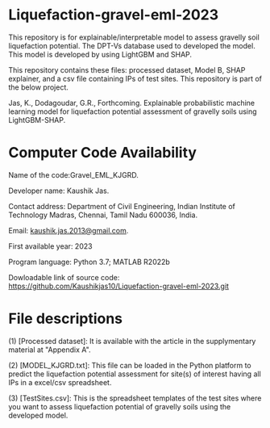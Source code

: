 # Liquefaction-gravel-eml-2023
This repository is for explainable/interpretable model to assess gravelly soil liquefaction potential. The DPT-Vs database used to developed the model. This model is developed by using LightGBM and SHAP.

This repository contains these files: processed dataset, Model B, SHAP explainer, and a csv file containing IPs of test sites. 
This repository is part of the below project.

Jas, K., Dodagoudar, G.R., Forthcoming. Explainable probabilistic machine learning model for liquefaction potential assessment of gravelly soils using LightGBM-SHAP. 

# Computer Code Availability

Name of the code:Gravel_EML_KJGRD.

Developer name: Kaushik Jas. 

Contact address: Department of Civil Engineering, Indian Institute of Technology Madras, Chennai, Tamil Nadu 600036, India.

Email: kaushik.jas.2013@gmail.com. 

First available year: 2023

Program language: Python 3.7; MATLAB R2022b

Dowloadable link of source code: https://github.com/Kaushikjas10/Liquefaction-gravel-eml-2023.git 

# File descriptions

(1) [Processed dataset]: It is available with the article in the supplymentary material at "Appendix A".

(2) [MODEL_KJGRD.txt]: This file can be loaded in the Python platform to predict the liquefaction potential assessment for site(s) of interest having all IPs in a excel/csv spreadsheet.

(3) [TestSites.csv]: This is the  spreadsheet templates of the test sites where you want to assess liquefaction potential of gravelly soils using the developed model.
